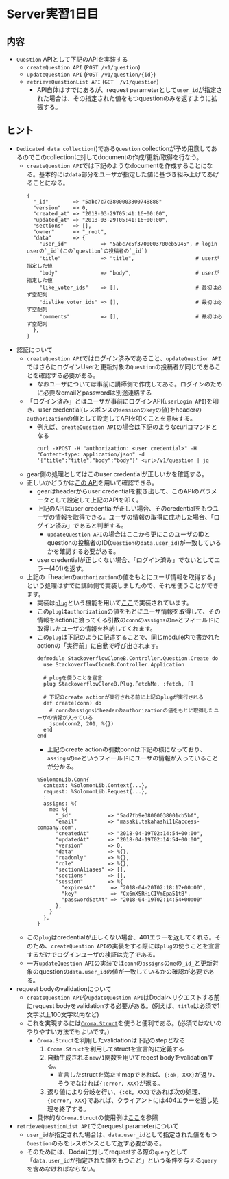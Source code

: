 # Server実習1日目

## 内容

* `Question` APIとして下記のAPIを実装する
  * `createQuestion API`       (`POST /v1/question`)
  * `updateQuestion API`       (`POST /v1/question/{id}`)
  * `retrieveQuestionList API` (`GET  /v1/question`)
    * API自体はすでにあるが、request parameterとして`user_id`が指定された場合は、その指定された値をもつquestionのみを返すように拡張する。

## ヒント

* `Dedicated data collection`()である`Question` collectionが予め用意してあるのでこのcollectionに対してdocumentの作成/更新/取得を行なう。
  * `createQuestion API`では下記のようなdocumentを作成することになる。基本的には`data`部分をユーザが指定した値に基づき組み上げてあげることになる。
    ```
    {
      "_id"        => "5abc7c7c3800003800748888"
      "version"    => 0,
      "created_at" => "2018-03-29T05:41:16+00:00",
      "updated_at" => "2018-03-29T05:41:16+00:00",
      "sections"   => [],
      "owner"      => "_root",
      "data"       => {
        "user_id"           => "5abc7c5f3700003700eb5945", # login userの`_id`(この`question`の投稿者の`_id`)
        "title"             => "title",                    # userが指定した値
        "body"              => "body",                     # userが指定した値
        "like_voter_ids"    => [],                         # 最初は必ず空配列
        "dislike_voter_ids" => [],                         # 最初は必ず空配列
        "comments"          => [],                         # 最初は必ず空配列
      },
    }
    ```
* 認証について
  * `createQuestion API`ではログイン済みであること、`updateQuestion API`ではさらにログインUserと更新対象の`Question`の投稿者が同じであることを確認する必要がある。
    * なおユーザについては事前に講師側で作成してある。ログインのために必要なemailとpasswordは別途連絡する
  * 「ログイン済み」とはユーザが事前にログインAPI(`userLogin API`)を叩き、user credential(レスポンスの`session`の`key`の値)をheaderの`authorization`の値として設定してAPIを叩くことを意味する。
    * 例えば、`createQuestion API`の場合は下記のようなcurlコマンドとなる
      ```
      curl -XPOST -H "authorization: <user credential>" -H "Content-type: application/json" -d '{"title":"title","body":"body"}' <url>/v1/question | jq
      ```
  * gear側の処理としてはこのuser credentialが正しいかを確認する。
  * 正しいかどうかは[この API](https://github.com/access-company/Dodai-doc/blob/master/users_api.md#query-information-about-logged-in-user)を用いて確認できる。
    * gearはheaderからuser credentialを抜き出して、このAPIのパラメータとして設定して上記のAPIを叩く。
    * 上記のAPIはuser credentialが正しい場合、そのcredentialをもつユーザの情報を取得できる。ユーザの情報の取得に成功した場合、「ログイン済み」であると判断する。
      * `updateQuestion API`の場合はここから更にこのユーザのIDとquestionの投稿者のID(`Question`の`data.user_id`)が一致しているかを確認する必要がある。
    * user credentialが正しくない場合、「ログイン済み」でないとしてエラー(401)を返す。
  * 上記の「headerの`authorization`の値をもとにユーザ情報を取得する」という処理はすでに講師側で実装しましたので、それを使うことができます。
    * 実装は[`plug`](https://github.com/access-company/solomon/blob/master/lib/web/controller/plug.ex)という機能を用いて[ここ](../../web/plug/fetch_me.ex)で実装されています。
    * この`plug`は`authorization`の値をもとにユーザ情報を取得して、その情報をactionに渡ってくる引数の`conn`の`assigns`の`me`とフィールドに取得したユーザの情報を格納してくれます。
    * この`plug`は下記のように記述することで、同じmodule内で書かれたactionの「実行前」に自動で呼び出されます。
      ```
      defmodule StackoverflowCloneB.Controller.Question.Create do
        use StackoverflowCloneB.Controller.Application

        # plugを使うことを宣言
        plug StackoverflowCloneB.Plug.FetchMe, :fetch, []

        # 下記のcreate actionが実行される前に上記のplugが実行される
        def create(conn) do
          # connのassignsにheaderのauthorizationの値をもとに取得したユーザの情報が入っている
          json(conn2, 201, %{})
        end
      end
      ```
      * 上記のcreate actionの引数connは下記の様になっており、`assings`の`me`というフィールドにユーザの情報が入っていることが分かる。
      ```
      %SolomonLib.Conn{
        context: %SolomonLib.Context{...},
        request: %SolomonLib.Request{...},
        :
        assigns: %{
          me: %{
            "_id"            => "5ad7fb9e38000038001cb5bf",
            "email"          => "masaki.takahashi11@access-company.com",
            "createdAt"      => "2018-04-19T02:14:54+00:00",
            "updatedAt"      => "2018-04-19T02:14:54+00:00",
            "version"        => 0,
            "data"           => %{},
            "readonly"       => %{},
            "role"           => %{},
            "sectionAliases" => [],
            "sections"       => [],
            "session"        => %{
              "expiresAt"     => "2018-04-20T02:18:17+00:00",
              "key"           => "Cx6mX5RHiCIVmEpa51tB",
              "passwordSetAt" => "2018-04-19T02:14:54+00:00"
            },
          }
        },
      }
      ```
  * この`plug`はcredentialが正しくない場合、401エラーを返してくれる。そのため、`createQuestion API`の実装をする際には`plug`の使うことを宣言するだけでログインユーザの検証は完了である。
  * 一方`updateQuestion API`の実装では`conn`の`assigns`の`me`の`_id_`と更新対象のquestionの`data.user_id`の値が一致しているかの確認が必要である。
* request bodyのvalidationについて
  * `createQuestion API`や`updateQuestion API`はDodaiへリクエストする前にrequest bodyをvalidationする必要がある。(例えば、`title`は必須で1文字以上100文字以内など)
  * これを実現するには[`Croma.Struct`](https://github.com/skirino/croma/blob/master/lib/croma/struct.ex)を使うと便利である。(必須ではないのやりやすい方法でもよいです。)
    * `Croma.Struct`を利用したvalidationは下記のstepとなる
      1. `Croma.Struct`を利用してstructを宣言的に定義する
      1. 自動生成される`new/1`関数を用いてreqest bodyをvalidationする。
         * 宣言したstructを満たすmapであれば、`{:ok, XXX}`が返り、そうでなければ`{:error, XXX}`が返る。
      1. 返り値により分岐を行い、`{:ok, XXX}`であれば次の処理、`{:error, XXX}`であれば、クライアントには404エラーを返し処理を終了する。
    * 具体的な`Croma.Struct`の使用例は[ここ](./croma.md)を参照
* `retrieveQuestionList API`でのrequest parameterについて
  * `user_id`が指定された場合は、`data.user_id`として指定された値をもつ`Question`のみをレスポンスとして返す必要がある。
  * そのためには、Dodaiに対してrequestする際の`query`として「`data.user_id`が指定された値をもつこと」という条件を与える`query`を含めなければならない。
